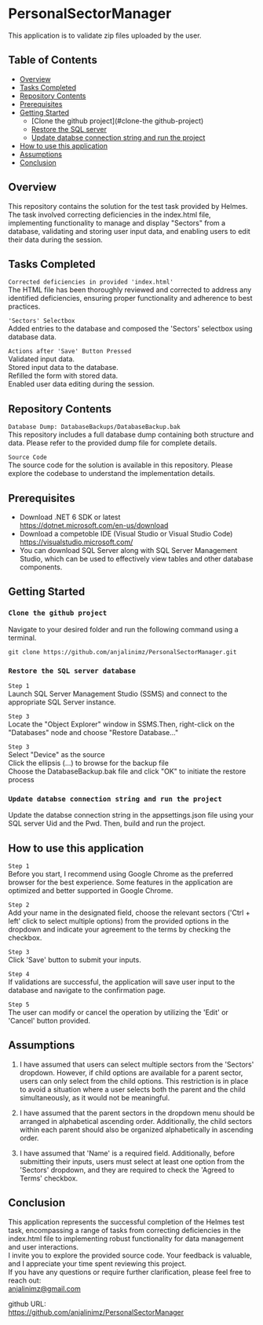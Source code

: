 # PersonalSectorManager

This application is to validate zip files uploaded by the user. 

## Table of Contents

- [Overview](#overview)
- [Tasks Completed](#task-completed)
- [Repository Contents](#reposotory-contents)
- [Prerequisites](#prerequisites)
- [Getting Started](#getting-started)
  - [Clone the github project](#clone-the github-project)
  - [Restore the SQL server](#restore-the-sql-server)
  - [Update databse connection string and run the project](#update-database-connection-string-and-run-the-project)
- [How to use this application](#how-to-use-this-application)
- [Assumptions](#assumptions)
- [Conclusion](#conclusion)

## Overview

This repository contains the solution for the test task provided by Helmes. The task involved correcting deficiencies in the index.html file, implementing functionality to manage and display "Sectors" from a database, validating and storing user input data, and enabling users to edit their data during the session.


## Tasks Completed

`Corrected deficiencies in provided 'index.html'` <br> The HTML file has been thoroughly reviewed and corrected to address any identified deficiencies, ensuring proper functionality and adherence to best practices.

`'Sectors' Selectbox` <br> Added entries to the database and composed the 'Sectors' selectbox using database data.

`Actions after 'Save' Button Pressed` <br> Validated input data. <br> Stored input data to the database. <br> Refilled the form with stored data. <br> Enabled user data editing during the session. 


## Repository Contents

`Database Dump: DatabaseBackups/DatabaseBackup.bak` <br> This repository includes a full database dump containing both structure and data. Please refer to the provided dump file for complete details.

`Source Code` <br> The source code for the solution is available in this repository. Please explore the codebase to understand the implementation details.


## Prerequisites

* Download .NET 6 SDK or latest<br>
https://dotnet.microsoft.com/en-us/download
* Download a competoble IDE (Visual Studio or Visual Studio Code) <br>
https://visualstudio.microsoft.com/ <br>
* You can download SQL Server along with SQL Server Management Studio, which can be used to effectively view tables and other database components.


## Getting Started

### `Clone the github project`

Navigate to your desired folder and run the following command using a terminal.

```
git clone https://github.com/anjalinimz/PersonalSectorManager.git
```

### `Restore the SQL server database`

`Step 1` <br> Launch SQL Server Management Studio (SSMS) and connect to the appropriate SQL Server instance.

`Step 3` <br> Locate the "Object Explorer" window in SSMS.Then, right-click on the "Databases" node and choose "Restore Database..."

`Step 3` <br>
Select "Device" as the source <br>
Click the ellipsis (...) to browse for the backup file <br>
Choose the DatabaseBackup.bak file and click "OK" to initiate the restore process

### `Update databse connection string and run the project`

Update the databse connection string in the appsettings.json file using your SQL server Uid and the Pwd. Then, build and run the project.


## How to use this application

`Step 1` <br> Before you start, I recommend using Google Chrome as the preferred browser for the best experience. Some features in the application are optimized and better supported in Google Chrome.

`Step 2` <br> Add your name in the designated field, choose the relevant sectors ('Ctrl + left' click to select multiple options) from the provided options in the dropdown and indicate your agreement to the terms by checking the checkbox.

`Step 3` <br> Click 'Save' button to submit your inputs. 

`Step 4` <br> If validations are successful, the application will save user input to the database and navigate to the confirmation page.

`Step 5` <br> The user can modify or cancel the operation by utilizing the 'Edit' or 'Cancel' button provided.


## Assumptions

1. I have assumed that users can select multiple sectors from the 'Sectors' dropdown. However, if child options are available for a parent sector, users can only select from the child options. This restriction is in place to avoid a situation where a user selects both the parent and the child simultaneously, as it would not be meaningful.

2. I have assumed that the parent sectors in the dropdown menu should be arranged in alphabetical ascending order. Additionally, the child sectors within each parent should also be organized alphabetically in ascending order.

3. I have assumed that 'Name' is a required field. Additionally, before submitting their inputs, users must select at least one option from the 'Sectors' dropdown, and they are required to check the 'Agreed to Terms' checkbox.


## Conclusion

This application represents the successful completion of the Helmes test task, encompassing a range of tasks from correcting deficiencies in the index.html file to implementing robust functionality for data management and user interactions.
<br>
I invite you to explore the provided source code. Your feedback is valuable, and I appreciate your time spent reviewing this project.
<br>
If you have any questions or require further clarification, please feel free to reach out:
<br>
anjalinimz@gmail.com

github URL: <br>
https://github.com/anjalinimz/PersonalSectorManager
